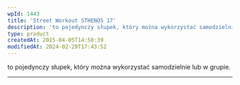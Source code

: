 ```yaml
---
wpId: 1443
title: 'Street Workout STHENOS 17'
description: 'to pojedynczy słupek, który można wykorzystać samodzielnie lub w grupie.'
type: product
createdAt: 2015-04-05T14:58:39
modifiedAt: 2024-02-29T17:43:52
---
```



to pojedynczy słupek, który można wykorzystać samodzielnie lub w grupie.

* * *